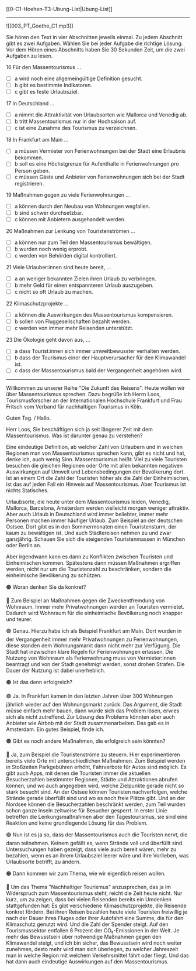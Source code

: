 [[0-C1-Hoehen-T3-Ubung-List|Ubung-List]]

---

![[003_PT_Goethe_C1.mp3]]

Sie hören den Text in vier Abschnitten jeweils einmal. Zu jedem
Abschnitt gibt es zwei Aufgaben. Wählen Sie bei jeder Aufgabe die richtige Lösung. Vor dem Hören eines Abschnitts haben Sie 30 Sekunden Zeit, um die zwei Aufgaben zu lesen.

16 Für den Massentourismus ...
- [ ] a wird noch eine allgemeingültige Definition gesucht.
- [ ] b gibt es bestimmte Indikatoren.
- [ ] c gibt es feste Urlaubsziel.

17 In Deutschland ...
- [ ] a nimmt die Attraktivität von Urlaubsorten wie Mallorca und Venedig ab.
- [ ] b tritt Massentourismus nur in der Hochsaison auf.
- [ ] c ist eine Zunahme des Tourismus zu verzeichnen.

18 In Frankfurt am Main ...
- [ ] a müssen Vermieter von Ferienwohnungen bei der Stadt eine Erlaubnis bekommen.
- [ ] b soll es eine Höchstgrenze für Aufenthalte in Ferienwohnungen pro Person geben.
- [ ] c müssen Gäste und Anbieter von Ferienwohnungen sich bei der Stadt registrieren.

19 Maßnahmen gegen zu viele Ferienwohnungen ...
- [ ] a können durch den Neubau von Wohnungen wegfallen.
- [ ] b sind schwer durchsetzbar.
- [ ] c können mit Anbietern ausgehandelt werden.

20 Maßnahmen zur Lenkung von Touristenströmen ...
- [ ] a können nur zum Teil den Massentourismus bewältigen.
- [ ] b wurden noch wenig erprobt.
- [ ] c werden von Behörden digital kontrolliert.

21 Viele Urlauber\:innen sind heute bereit, ...
- [ ] a an weniger bekannten Zielen ihren Urlaub zu verbringen.
- [ ] b mehr Geld für einen entspannteren Urlaub auszugeben.
- [ ] c nicht so oft Urlaub zu machen.

22 Klimaschutzprojekte ...
- [ ] a können die Auswirkungen des Massentourismus kompensieren.
- [ ] b sollen von Fluggesellschaften bezahlt werden.
- [ ] c werden von immer mehr Reisenden unterstützt.

23 Die Ökologie geht davon aus, ...
- [ ] a dass Tourist\:innen sich immer umweltbewusster verhalten werden.
- [ ] b dass der Tourismus einer der Hauptverursacher für den Klimawandel ist.
- [ ] c dass der Massentourismus bald der Vergangenheit angehören wird.

---

Willkommen zu unserer Reihe "Die Zukunft des Reisens". Heute wollen wir über Massentourismus sprechen. Dazu begrüße ich Herrn Loos, Tourismusforscher an der Internationalen Hochschule Frankfurt und Frau Fritsch vom Verband für nachhaltigen Tourismus in Köln.

Guten Tag. / Hallo.

Herr Loos, Sie beschäftigen sich ja seit längerer Zeit mit dem Massentourismus. Was ist darunter genau zu verstehen?

Eine eindeutige Definition, ab welcher Zahl von Urlaubern und in welchen Regionen man von Massentourismus sprechen kann, gibt es nicht und hat, denke ich, auch wenig Sinn. Massentourismus heißt: Viel zu viele Touristen besuchen die gleichen Regionen oder Orte mit allen bekannten negativen Auswirkungen auf Umwelt und Lebensbedingungen der Bevölkerung dort. Ist an einem Ort die Zahl der Touristen höher als die Zahl der Einheimischen, ist das auf jeden Fall ein Hinweis auf Massentourismus. Aber Tourismus ist nichts Statisches.

Urlaubsorte, die heute unter dem Massentourismus leiden, Venedig, Mallorca, Barcelona, Amsterdam werden vielleicht morgen weniger attraktiv. Aber auch Urlaub in Deutschland wird immer beliebter, immer mehr Personen machen immer häufiger Urlaub. Zum Beispiel an der deutschen Ostsee. Dort gibt es in den Sommermonaten einen Touristensturm, der kaum zu bewältigen ist. Und auch Städtereisen nehmen zu und zwar ganzjährig. Schauen Sie sich die steigenden Touristenmassen in München oder Berlin an.

Aber irgendwann kann es dann zu Konflikten zwischen Touristen und Einheimischen kommen. Spätestens dann müssen Maßnahmen ergriffen werden, nicht nur um die Touristenzahl zu beschränken, sondern die einheimische Bevölkerung zu schützen.

🟠
Woran denken Sie da konkret?

🔵
Zum Beispiel an Maßnahmen gegen die Zweckentfremdung von Wohnraum. Immer mehr Privatwohnungen werden an Touristen vermietet. Dadurch wird Wohnraum für die einheimische Bevölkerung noch knapper und teurer.

🟣
Genau. Hierzu habe ich als Beispiel Frankfurt am Main. Dort wurden in der Vergangenheit immer mehr Privatwohnungen zu Ferienwohnungen, diese standen dem Wohnungsmarkt dann nicht mehr zur Verfügung. Die Stadt hat inzwischen klare Regeln für Ferienwohnungen erlassen. Die Nutzung von Wohnraum als Ferienwohnung muss von Vermieter\:innen beantragt und von der Stadt genehmigt werden, sonst drohen Strafen. Die Dauer der Nutzung ist dabei unerheblich.

🟠
Ist das denn erfolgreich?

🟣
Ja. In Frankfurt kamen in den letzten Jahren über 300 Wohnungen jährlich wieder auf den Wohnungsmarkt zurück. Das Argument, die Stadt müsse einfach mehr bauen, dann würde sich das Problem lösen, erwies sich als nicht zutreffend. Zur Lösung des Problems könnten aber auch Anbieter wie Airbnb mit der Stadt zusammenarbeiten. Das gab es in Amsterdam. Ein gutes Beispiel, finde ich.

🟠
Gibt es noch andere Maßnahmen, die erfolgreich sein könnten?

🔵
Ja, zum Beispiel die Touristenströme zu steuern. Hier experimentieren bereits viele Orte mit unterschiedlichen Maßnahmen. Zum Beispiel werden in Stoßzeiten Parkgebühren erhöht, Fahrverbote für Autos sind möglich. Es gibt auch Apps, mit denen die Touristen immer die aktuellen Besucherzahlen bestimmter Regionen, Städte und Attraktionen abrufen können, und wo auch angegeben wird, welche Zielpunkte gerade nicht so stark besucht sind. An der Ostsee können Touristen nachverfolgen, welche Strände gerade überfüllt sind und wo es noch freie Plätze gibt. Und an der Nordsee können die Besucherzahlen beschränkt werden, zum Teil wurden schon ganze Inseln zeitweise für Besucher gesperrt. In erster Linie betreffen die Lenkungsmaßnahmen aber den Tagestourismus, sie sind eine Reaktion und keine grundlegende Lösung für das Problem.

🟣
Nun ist es ja so, dass der Massentourismus auch die Touristen nervt, die daran teilnehmen. Keinem gefällt es, wenn Strände voll und überfüllt sind. Untersuchungen haben gezeigt, dass viele auch bereit wären, mehr zu bezahlen, wenn es an ihrem Urlaubsziel leerer wäre und ihre Vorlieben, was Urlaubsorte betrifft, zu ändern.

🟠
Dann kommen wir zum Thema, wie wir eigentlich reisen wollen.

🔵
Um das Thema "Nachhaltiger Tourismus" anzusprechen, das ja im Widerspruch zum Massentourismus steht, reicht die Zeit heute nicht. Nur kurz, um zu zeigen, dass bei vielen Reisenden bereits ein Umdenken stattgefunden hat: Es gibt verschiedene Klimaschutzprojekte, die Reisende konkret fördern. Bei ihren Reisen bezahlen heute viele Touristen freiwillig je nach der Dauer ihres Fluges oder ihrer Autofahrt eine Summe, die für den Klimaschutz genutzt wird. Und die Zahl der Spender steigt. Auf den Tourismussektor entfallen 8 Prozent der CO₂-Emissionen in der Welt. Je mehr das Bewusstsein über notwendige Maßnahmen gegen den Klimawandel steigt, und ich bin sicher, das Bewusstsein wird noch weiter zunehmen, desto mehr wird man sich überlegen, zu welcher Jahreszeit man in welche Region mit welchem Verkehrsmittel fährt oder fliegt. Und das hat dann auch eindeutige Auswirkungen auf den Massentourismus.
